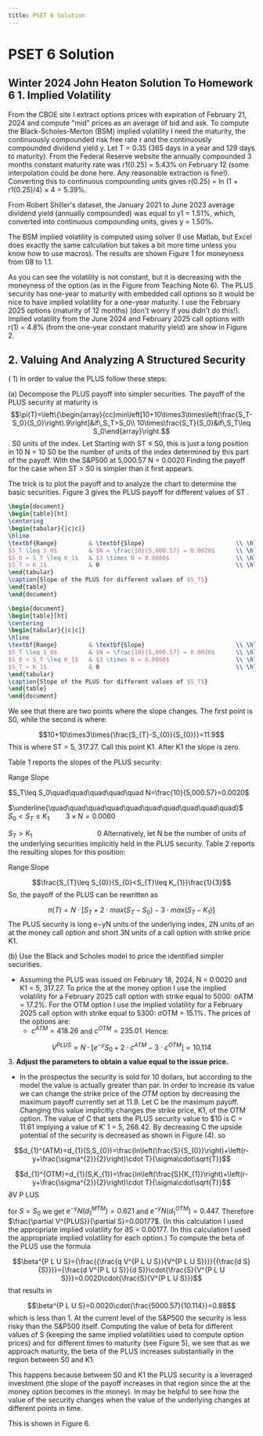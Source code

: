 ```yaml
---
title: PSET 6 Solution
---
```


# PSET 6 Solution
## Winter 2024 John Heaton Solution To Homework 6 1. Implied Volatility

From the CBOE site I extract options prices with expiration of February 21, 2024 and compute "mid" prices as an average of bid and ask. To compute the Black-Scholes-Merton (BSM) implied volatility I need the maturity, the continuously compounded risk free rate r and the continuously compounded dividend yield y. Let T = 0.35 (365 days in a year and 129 days to maturity). From the Federal Reserve website the annually compounded 3
months constant maturity rate was r1(0.25) = 5.43% on February 12 (some interpolation could be done here. Any reasonable extraction is fine!). Converting this to continuous compounding units gives r(0.25) = ln (1 + r1(0.25)/4) × 4 = 5.39%.

From Robert Shiller's dataset, the January 2021 to June 2023 average dividend yield (annually compounded) was equal to y1 = 1.51%, which, converted into continuous compounding units, gives y = 1.50%.

The BSM implied volatility is computed using solver (I use Matlab, but Excel does exactly the same calculation but takes a bit more time unless you know how to use macros). The results are shown Figure 1 for moneyness from 08 to 1.1.

As you can see the volatility is not constant, but it is decreasing with the moneyness of the option (as in the Figure from Teaching Note 6). The PLUS security has one-year to maturity with embedded call options so it would be nice to have implied volatility for a one-year maturity. I use the February 2025 options (maturity of 12 months) (don't worry if you didn't do this!). Implied volatility from the June 2024 and February 2025 call options with r(1) = 4.8% (from the one-year constant maturity yield) are show in Figure 2.

## 2. Valuing And Analyzing A Structured Security

( 1) In order to value the PLUS follow these steps:

(a) Decompose the PLUS payoff into simpler securities.
The payoff of the PLUS security at maturity is $$\pi(T)=\left\{\begin{array}{cc}min\left[10+10\times3\times\left(\frac{S_T-S_0}{S_0}\right).9\right]&if\,S_T>S_0\\ 10\times\frac{S_T}{S_0}&if\,S_T\leq S_0\end{array}\right.$$.
S0 units of the index. Let Starting with ST ≤ S0, this is just a long position in 10
N =
10
S0 be the number of units of the index determined by this part of the payoff. With the S&P500 at 5,000.57 N = 0.0020
Finding the payoff for the case when ST *> S*0 is simpler than it first appears.

The trick is to plot the payoff and to analyze the chart to determine the basic securities. Figure 3 gives the PLUS payoff for different values of ST .
```LaTeX
\begin{document}
\begin{table}[ht]
\centering
\begin{tabular}{|c|c|}
\hline
\textbf{Range}         & \textbf{Slope}                          \\ \hline
$S_T \leq S_0$         & $N = \frac{10}{5,000.57} = 0.0020$      \\ \hline
$S_0 < S_T \leq K_1$   & $3 \times N = 0.0060$                   \\ \hline
$S_T > K_1$            & 0                                       \\ \hline
\end{tabular}
\caption{Slope of the PLUS for different values of $S_T$}
\end{table}
\end{document}
```



```LaTeX
\begin{document}
\begin{table}[ht]
\centering
\begin{tabular}{|c|c|}
\hline
\textbf{Range}         & \textbf{Slope}                          \\ \hline
$S_T \leq S_0$         & $N = \frac{10}{5,000.57} = 0.0020$      \\ \hline
$S_0 < S_T \leq K_1$   & $3 \times N = 0.0060$                   \\ \hline
$S_T > K_1$            & 0                                       \\ \hline
\end{tabular}
\caption{Slope of the PLUS for different values of $S_T$}
\end{table}
\end{document}
```
We see that there are two points where the slope changes. The first point is S0, while the second is where:

$$10+10\times3\times{\frac{S_{T}-S_{0}}{S_{0}}}=11.9$$
This is where ST = 5, 317.27. Call this point K1. After K1 the slope is zero.

Table 1 reports the slopes of the PLUS security:

Range
Slope

$S_T\leq S_0\quad\quad\quad\quad\quad N=\frac{10}{5,000.57}=0.0020$

$\underline{\quad\quad\quad\quad\quad\quad\quad\quad\quad\quad}$
$S_0<S_T\leq K_1\quad\quad3\times N=0.0060$

$S_T>K_1\quad\quad\quad\quad\quad\quad\quad\quad0$
Alternatively, let N be the number of units of the underlying securities implicitly held in the PLUS security. Table 2 reports the resulting slopes for this position:

Range
Slope

$$\frac{S_{T}\leq S_{0}}{S_{0}<S_{T}\leq K_{1}}\frac{1}{3}$$
So, the payoff of the PLUS can be rewritten as

$$\pi(T)=N\cdot[S_{T}+2\cdot m a x(S_{T}-S_{0})-3\cdot m a x(S_{T}-K_{1})]$$
The PLUS security is long e−yN units of the underlying index, 2N units of an at the money call option and short 3N units of a call option with strike price K1.

(b) Use the Black and Scholes model to price the identified simpler securities. 
- Assuming the PLUS was issued on February 18, 2024, N = 0.0020 and K1 = 5, 317.27. To price the at the money option I use the implied volatility for a February 2025 call option with strike equal to 5000: σATM = 17.2%. For the OTM option I use the implied volatility for a February 2025 call option with strike equal to 5300: σOTM = 15.1%. The prices of the options are:
	- $c^{ATM}=418.26$ and $c^{OTM}=235.01$. 
Hence:

$$V^{PLUS}=N\cdot\left[e^{-y}S_{0}+2\cdot c^{ATM}-3\cdot c^{OTM}\right]=10.114$$
3. **Adjust the parameters to obtain a value equal to the issue price.** 
- In the prospectus the security is sold for 10 dollars, but according to the model the value is actually greater than par. In order to increase its value we can change the strike price of the *OTM* option by decreasing the maximum payoff currently set at 11.9.
Let C be the maximum payoff.
Changing this value implicitly
changes the strike price, K1, of the OTM option. The value of C that sets the
PLUS security value to $10 is C = 11.61 implying a value of K′
1 = 5, 268.42. By
decreasing C the upside potential of the security is decreased as shown in Figure (4).
so

$$d_{1}^{ATM}=d_{1}(S,S_{0})=\frac{ln\left(\frac{S}{S_{0}}\right)+\left(r-y+\frac{\sigma^{2}}{2}\right)\cdot T}{\sigma\cdot\sqrt{T}}$$

$$d_{1}^{OTM}=d_{1}(S,K_{1})=\frac{ln\left(\frac{S}{K_{1}}\right)+\left(r-y+\frac{\sigma^{2}}{2}\right)\cdot T}{\sigma\cdot\sqrt{T}}$$
∂V P LUS

for $S=S_{0}$ we get $e^{-y}N\left(d_{1}^{MTM}\right)=0.621$ and $e^{-y}N\left(d_{1}^{OTM}\right)=0.447$. Therefore $\frac{\partial V^{PLUS}}{\partial S}=0.00177$. (In this calculation I used the appropriate implied volatility for 
∂S
= 0.00177. (In this calculation I used the appropriate implied volatility for each option.)
To compute the beta of the PLUS use the formula

$$\beta^{P L U S}={\frac{{\frac{q V^{P L U S}}{V^{P L U S}}}}{{\frac{d S}{S}}}}={\frac{d V^{P L U S}}{d S}}\cdot{\frac{S}{V^{P L U S}}}=0.0020\cdot{\frac{S}{V^{P L U S}}}$$
that results in

$$\beta^{P L U S}=0.0020\cdot{\frac{5000.57}{10.114}}=0.88$$
which is less than 1. At the current level of the S&P500 the security is less risky than the S&P500 itself. Computing the value of beta for different values of S (keeping the same implied volatilities used to compute option prices) and for different times to maturity (see Figure 5), we see that as we approach maturity, the beta of the PLUS increases substantially in the region between S0 and K1.

This happens because between S0 and K1 the PLUS security is a leveraged investment
(the slope of the payoff increases in that region since the at the money option becomes in the money). In may be helpful to see how the value of the security changes when the value of the underlying changes at different points in time.

This is shown in Figure 6.